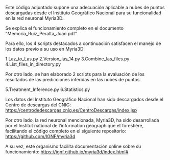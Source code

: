 Este código adjuntado supone una adecuación aplicable a nubes de puntos descargadas desde el 
Instituto Geográfico Nacional para su funcionalidad en la red neuronal Myria3D.

Se explica el funcionamiento completo en el documento "Memoria_Ruiz_Peralta_Juan.pdf"

Para ello, los 4 scripts destacados a continuación satisfacen el manejo de los datos previo a 
su uso en Myria3D:

  1.Laz_to_Las.py 
  2.Version_las_14.py 
  3.Combine_las_files.py 
  4.List_files_in_directory.py 

Por otro lado, se han elaborado 2 scripts para la evaluación de los resultados de las 
predicciones inferidas en las nubes de puntos. 

  5.Treatment_Inference.py 
  6.Statistics.py



Los datos del Instituto Geográfico Nacional han sido descargados desde el Centro de descargas del CNIG:
  https://centrodedescargas.cnig.es/CentroDescargas/index.jsp

Por otro lado, la red neuronal mencionada, Myria3D, ha sido desarrollada por el Institut national 
de l’information géographique et forestière, facilitando el código completo en el siguiente repositorio:
  https://github.com/IGNF/myria3d

A su vez, este organismo facilita documentación online sobre su funcionamiento:
  https://ignf.github.io/myria3d/index.html#
